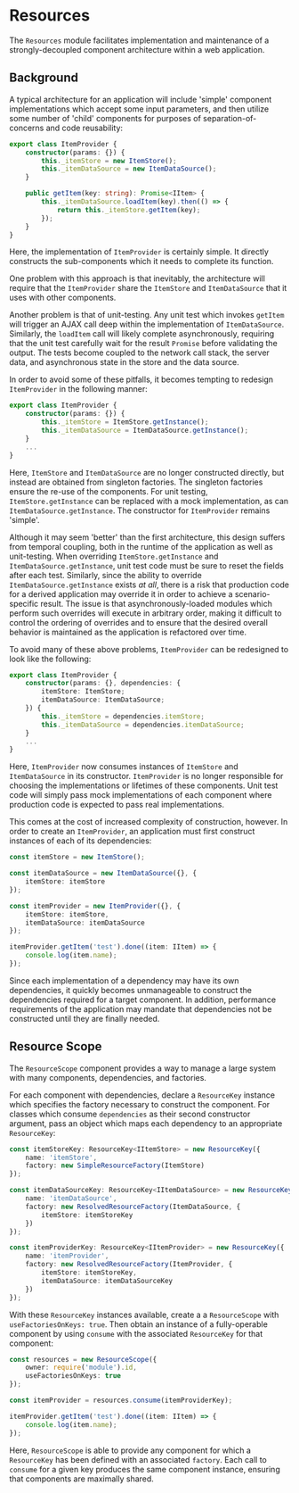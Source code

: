 
# Resources

The `Resources` module facilitates implementation and maintenance of a strongly-decoupled component architecture within a web application.

## Background

A typical architecture for an application will include 'simple' component implementations which accept some input parameters, and then utilize some number of 'child' components for purposes of separation-of-concerns and code reusability:

```ts
export class ItemProvider {
    constructor(params: {}) {
        this._itemStore = new ItemStore();
        this._itemDataSource = new ItemDataSource();
    }

    public getItem(key: string): Promise<IItem> {
        this._itemDataSource.loadItem(key).then(() => {
            return this._itemStore.getItem(key);
        });
    }
}
```

Here, the implementation of `ItemProvider` is certainly simple. It directly constructs the sub-components which it needs to complete its function.

One problem with this approach is that inevitably, the architecture will require that the `ItemProvider` share the `ItemStore` and `ItemDataSource` that it uses with other components.

Another problem is that of unit-testing. Any unit test which invokes `getItem` will trigger an AJAX call deep within the implementation of `ItemDataSource`.
Similarly, the `loadItem` call will likely complete asynchronously, requiring that the unit test carefully wait for the result `Promise` before validating the output.
The tests become coupled to the network call stack, the server data, and asynchronous state in the store and the data source.

In order to avoid some of these pitfalls, it becomes tempting to redesign `ItemProvider` in the following manner:

```ts
export class ItemProvider {
    constructor(params: {}) {
        this._itemStore = ItemStore.getInstance();
        this._itemDataSource = ItemDataSource.getInstance();
    }
    ...
}
```

Here, `ItemStore` and `ItemDataSource` are no longer constructed directly, but instead are obtained from singleton factories. The singleton factories ensure the re-use of the components.
For unit testing, `ItemStore.getInstance` can be replaced with a mock implementation, as can `ItemDataSource.getInstance`. The constructor for `ItemProvider` remains 'simple'.

Although it may seem 'better' than the first architecture, this design suffers from temporal coupling, both in the runtime of the application as well as unit-testing.
When overriding `ItemStore.getInstance` and `ItemDataSource.getInstance`, unit test code must be sure to reset the fields after each test.
Similarly, since the ability to override `ItemDataSource.getInstance` exists *at all*, there is a risk that production code for a derived application may override it in order to achieve a scenario-specific result.
The issue is that asynchronously-loaded modules which perform such overrides will execute in arbitrary order, making it difficult to control the ordering of overrides and to ensure that the desired overall behavior is maintained as the application is refactored over time.

To avoid many of these above problems, `ItemProvider` can be redesigned to look like the following:

```ts
export class ItemProvider {
    constructor(params: {}, dependencies: {
        itemStore: ItemStore;
        itemDataSource: ItemDataSource;
    }) {
        this._itemStore = dependencies.itemStore;
        this._itemDataSource = dependencies.itemDataSource;
    }
    ...
}
```

Here, `ItemProvider` now consumes instances of `ItemStore` and `ItemDataSource` in its constructor. `ItemProvider` is no longer responsible for choosing the implementations or lifetimes of these components.
Unit test code will simply pass mock implementations of each component where production code is expected to pass real implementations.

This comes at the cost of increased complexity of construction, however. In order to create an `ItemProvider`, an application must first construct instances of each of its dependencies:

```ts
const itemStore = new ItemStore();

const itemDataSource = new ItemDataSource({}, {
    itemStore: itemStore
});

const itemProvider = new ItemProvider({}, {
    itemStore: itemStore,
    itemDataSource: itemDataSource
});

itemProvider.getItem('test').done((item: IItem) => {
    console.log(item.name);
});
```

Since each implementation of a dependency may have its own dependencies, it quickly becomes unmanageable to construct the dependencies required for a target component.
In addition, performance requirements of the application may mandate that dependencies not be constructed until they are finally needed.

## Resource Scope

The `ResourceScope` component provides a way to manage a large system with many components, dependencies, and factories.

For each component with dependencies, declare a `ResourceKey` instance which specifies the factory necessary to construct the component.
For classes which consume `dependencies` as their second constructor argument, pass an object which maps each dependency to an appropriate `ResourceKey`:

```ts
const itemStoreKey: ResourceKey<IItemStore> = new ResourceKey({
    name: 'itemStore',
    factory: new SimpleResourceFactory(ItemStore)
});

const itemDataSourceKey: ResourceKey<IItemDataSource> = new ResourceKey({
    name: 'itemDataSource',
    factory: new ResolvedResourceFactory(ItemDataSource, {
        itemStore: itemStoreKey
    })
});

const itemProviderKey: ResourceKey<IItemProvider> = new ResourceKey({
    name: 'itemProvider',
    factory: new ResolvedResourceFactory(ItemProvider, {
        itemStore: itemStoreKey,
        itemDataSource: itemDataSourceKey
    })
});
```

With these `ResourceKey` instances available, create a a `ResourceScope` with `useFactoriesOnKeys: true`.
Then obtain an instance of a fully-operable component by using `consume` with the associated `ResourceKey` for that component:

```ts
const resources = new ResourceScope({
    owner: require('module').id,
    useFactoriesOnKeys: true
});

const itemProvider = resources.consume(itemProviderKey);

itemProvider.getItem('test').done((item: IItem) => {
    console.log(item.name);
});
```

Here, `ResourceScope` is able to provide any component for which a `ResourceKey` has been defined with an associated `factory`.
Each call to `consume` for a given key produces the same component instance, ensuring that components are maximally shared.
